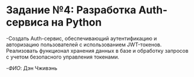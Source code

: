 # Задание №4: Разработка Auth-сервиса на Python
-Создать Auth-сервис, обеспечивающий аутентификацию и авторизацию пользователей с использованием JWT-токенов. Реализовать функционал хранения данных в базе и обработку запросов с учетом безопасного управления токенами. 

-_ФИО_: Дэн Чживэнь
